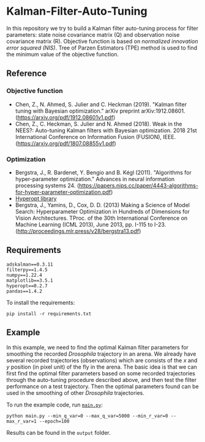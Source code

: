 # Kalman-Filter-Auto-Tuning
In this repository we try to build a Kalman filter auto-tuning process for filter 
parameters: state noise covariance matrix (Q) and observation noise covariance matrix (R).
Objective function is based on *normalized innovation error squared (NIS)*.
Tree of Parzen Estimators (TPE) method is used to find the minimum value of the objective function.

## Reference
### Objective function
* Chen, Z., N. Ahmed, S. Julier and C. Heckman (2019). 
"Kalman filter tuning with Bayesian optimization." 
arXiv preprint arXiv:1912.08601.
(https://arxiv.org/pdf/1912.08601v1.pdf)
* Chen, Z., C. Heckman, S. Julier and N. Ahmed (2018). 
Weak in the NEES?: Auto-tuning Kalman filters with Bayesian optimization. 
2018 21st International Conference on Information Fusion (FUSION), IEEE.
(https://arxiv.org/pdf/1807.08855v1.pdf)

### Optimization
* Bergstra, J., R. Bardenet, Y. Bengio and B. Kégl (2011). 
"Algorithms for hyper-parameter optimization." 
Advances in neural information processing systems 24.
(https://papers.nips.cc/paper/4443-algorithms-for-hyper-parameter-optimization.pdf)
* [Hyperopt library](https://github.com/hyperopt/hyperopt)
* Bergstra, J., Yamins, D., Cox, D. D. (2013) 
Making a Science of Model Search: Hyperparameter Optimization in Hundreds of Dimensions for Vision Architectures. 
TProc. of the 30th International Conference on Machine Learning (ICML 2013), 
June 2013, pp. I-115 to I-23.
(http://proceedings.mlr.press/v28/bergstra13.pdf)

## Requirements
```
adskalman==0.3.11
filterpy==1.4.5
numpy==1.22.4
matplotlib==3.5.1
hyperopt==0.2.7
pandas==1.4.2
```
To install the requirements:
```
pip install -r requirements.txt
```

## Example
In this example, we need to find the optimal Kalman filter parameters for smoothing the recorded *Drosophila* 
trajectory in an arena.
We already have several recorded trajectories (observations) which are consists of the *x* and *y* position 
(in pixel unit) of the fly in the arena.
The basic idea is that we can first find the optimal filter parameters based on some recorded trajectories 
through the auto-tuning procedure described above, and then test the filter performance on a test trajectory.
Then the optimal parameters found can be used in the smoothing of other *Drosophila* trajectories.

To run the example code, run [`main.py`](https://github.com/HaoZhu10015/Kalman-Filter-Auto-Tuning/blob/b0a764f4451a35be123db7cd38203114184b29ab/main.py):
```
python main.py --min_q_var=0 --max_q_var=5000 --min_r_var=0 --max_r_var=1 --epoch=100
```
Results can be found in the `output` folder.